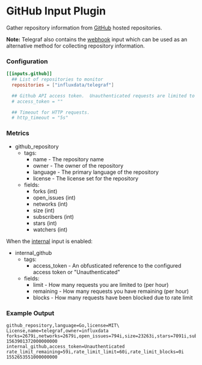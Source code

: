 # GitHub Input Plugin

Gather repository information from [GitHub][] hosted repositories.

**Note:** Telegraf also contains the [webhook][] input which can be used as an
alternative method for collecting repository information.

### Configuration

```toml
[[inputs.github]]
  ## List of repositories to monitor
  repositories = ["influxdata/telegraf"]

  ## Github API access token.  Unauthenticated requests are limited to 60 per hour.
  # access_token = ""

  ## Timeout for HTTP requests.
  # http_timeout = "5s"
```

### Metrics

- github_repository
  - tags:
    - name - The repository name
    - owner - The owner of the repository
    - language - The primary language of the repository
    - license - The license set for the repository
  - fields:
    - forks (int)
    - open_issues (int)
    - networks (int)
    - size (int)
    - subscribers (int)
    - stars (int)
    - watchers (int)

When the [internal][] input is enabled:

+ internal_github
  - tags:
    - access_token - An obfusticated reference to the configured access token or "Unauthenticated"
  - fields:
    - limit - How many requests you are limited to (per hour)
    - remaining - How many requests you have remaining (per hour)
    - blocks - How many requests have been blocked due to rate limit

### Example Output

```
github_repository,language=Go,license=MIT\ License,name=telegraf,owner=influxdata forks=2679i,networks=2679i,open_issues=794i,size=23263i,stars=7091i,subscribers=316i,watchers=7091i 1563901372000000000
internal_github,access_token=Unauthenticated rate_limit_remaining=59i,rate_limit_limit=60i,rate_limit_blocks=0i 1552653551000000000
```

[GitHub]: https://www.github.com
[internal]: /plugins/inputs/internal
[webhook]: /plugins/inputs/webhooks/github
